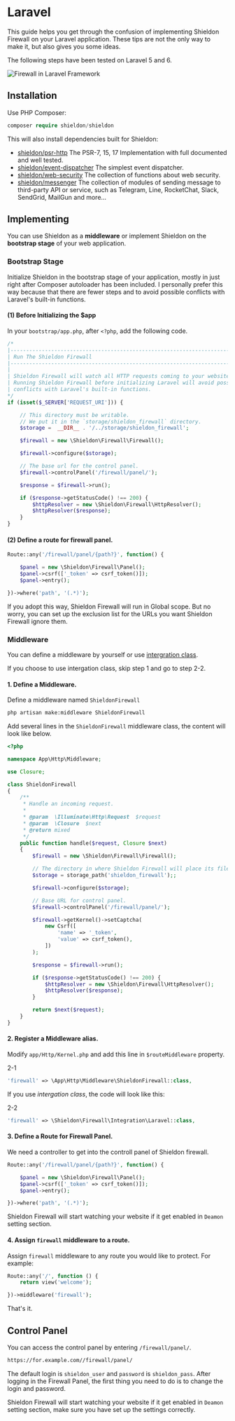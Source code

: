 # Laravel

This guide helps you get through the confusion of implementing Shieldon Firewall on your Laravel application. These tips are not the only way to make it, but also gives you some ideas.

The following steps have been tested on Laravel 5 and 6.

![Firewall in Laravel Framework](https://shieldon.io/images/home/laravel-framework-firewall.png)

## Installation

Use PHP Composer:

```php
composer require shieldon/shieldon
```

This will also install dependencies built for Shieldon:

- [shieldon/psr-http](https://github.com/terrylinooo/psr-http) The PSR-7, 15, 17 Implementation with full documented and well tested.
- [shieldon/event-dispatcher](https://github.com/terrylinooo/event-dispatcher) The simplest event dispatcher.
- [shieldon/web-security](https://github.com/terrylinooo/web-security) The collection of functions about web security.
- [shieldon/messenger](https://github.com/terrylinooo/messenger) The collection of modules of sending message to third-party API or service, such as Telegram, Line, RocketChat, Slack, SendGrid, MailGun and more...



## Implementing

You can use Shieldon as a **middleware** or implement Shieldon on the  **bootstrap stage** of your web application.

### Bootstrap Stage

Initialize Shieldon in the bootstrap stage of your application, mostly in just right after Composer autoloader has been included. I personally prefer this way because that there are fewer steps and to avoid possible conflicts with Laravel's built-in functions.

#### (1) Before Initializing the $app

In your `bootstrap/app.php`, after `<?php`, add the following code.

```php
/*
|--------------------------------------------------------------------------
| Run The Shieldon Firewall
|--------------------------------------------------------------------------
|
| Shieldon Firewall will watch all HTTP requests coming to your website.
| Running Shieldon Firewall before initializing Laravel will avoid possible
| conflicts with Laravel's built-in functions.
*/
if (isset($_SERVER['REQUEST_URI'])) {

    // This directory must be writable.
    // We put it in the `storage/shieldon_firewall` directory.
    $storage =  __DIR__ . '/../storage/shieldon_firewall';

    $firewall = new \Shieldon\Firewall\Firewall();

    $firewall->configure($storage);

    // The base url for the control panel.
    $firewall->controlPanel('/firewall/panel/');

    $response = $firewall->run();

    if ($response->getStatusCode() !== 200) {
        $httpResolver = new \Shieldon\Firewall\HttpResolver();
        $httpResolver($response);
    }
}
```

#### (2) Define a route for firewall panel.

```php
Route::any('/firewall/panel/{path?}', function() {

    $panel = new \Shieldon\Firewall\Panel();
    $panel->csrf(['_token' => csrf_token()]);
    $panel->entry();

})->where('path', '(.*)');
```

If you adopt this way, Shieldon Firewall will run in Global scope. But no worry, you can set up the exclusion list for the URLs you want Shieldon Firewall ignore them.

### Middleware

You can define a middleware by yourself or use [intergration class](https://github.com/terrylinooo/shieldon/blob/2.x/src/Firewall/Integration/Laravel.php).

If you choose to use intergation class, skip step 1 and go to step 2-2.

#### 1.  Define a Middleware.

Define a middleware named `ShieldonFirewall`
```bash
php artisan make:middleware ShieldonFirewall
```
Add several lines in the `ShieldonFirewall` middleware class, the content will look like below.

```php
<?php

namespace App\Http\Middleware;

use Closure;

class ShieldonFirewall
{
    /**
     * Handle an incoming request.
     *
     * @param  \Illuminate\Http\Request  $request
     * @param  \Closure  $next
     * @return mixed
     */
    public function handle($request, Closure $next)
    {
        $firewall = new \Shieldon\Firewall\Firewall();

        // The directory in where Shieldon Firewall will place its files.
        $storage = storage_path('shieldon_firewall');;

        $firewall->configure($storage);

        // Base URL for control panel.
        $firewall->controlPanel('/firewall/panel/');

        $firewall->getKernel()->setCaptcha(
            new Csrf([
                'name' => '_token',
                'value' => csrf_token(),
            ])
        );

        $response = $firewall->run();

        if ($response->getStatusCode() !== 200) {
            $httpResolver = new \Shieldon\Firewall\HttpResolver();
            $httpResolver($response);
        }

        return $next($request);
    }
}
```

#### 2.  Register a Middleware alias.

Modify `app/Http/Kernel.php` and add this line in `$routeMiddleware` property.

2-1
```php
'firewall' => \App\Http\Middleware\ShieldonFirewall::class,
```

If you use *intergation class*, the code will look like this:

2-2
```php
'firewall' => \Shieldon\Firewall\Integration\Laravel::class,
```

#### 3.  Define a Route for Firewall Panel.

We need a controller to get into the controll panel of Shieldon firewall.

```php
Route::any('/firewall/panel/{path?}', function() {

    $panel = new \Shieldon\Firewall\Panel();
    $panel->csrf(['_token' => csrf_token()]);
    $panel->entry();

})->where('path', '(.*)');
```

Shieldon Firewall will start watching your website if it get enabled in `Deamon` setting section.

#### 4.  Assign `firewall` middleware to a route.

Assign `firewall` middleware to any route you would like to protect. For example:

```php
Route::any('/', function () {
    return view('welcome');

})->middleware('firewall');
```

That's it.


## Control Panel

You can access the control panel by entering `/firewall/panel/`.

```bash
https://for.example.com//firewall/panel/
```

The default login is `shieldon_user` and `password` is `shieldon_pass`. After logging in the Firewall Panel, the first thing you need to do is to change the login and password.

Shieldon Firewall will start watching your website if it get enabled in `Deamon` setting section, make sure you have set up the settings correctly.
